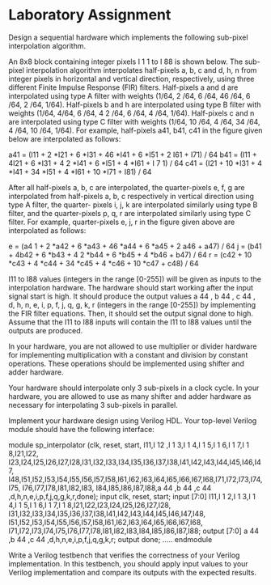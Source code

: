 # Laboratory Assignment

Design a sequential hardware which implements the following sub-pixel interpolation
algorithm.

An 8x8 block containing integer pixels I 1 1 to I 88 is shown below. The sub-pixel
interpolation algorithm interpolates half-pixels a, b, c and d, h, n from integer pixels in
horizontal and vertical direction, respectively, using three different Finite Impulse
Response (FIR) filters. Half-pixels a and d are interpolated using type A filter with
weights (1/64, 2 /64, 6 /64, 46 /64, 6 /64, 2 /64, 1/64). Half-pixels b and h are
interpolated using type B filter with weights (1/64, 4/64, 6 /64, 4 2 /64, 6 /64, 4 /64,
1/64). Half-pixels c and n are interpolated using type C filter with weights (1/64,
10 /64, 4 /64, 34 /64, 4 /64, 10 /64, 1/64). For example, half-pixels a41, b41, c41 in the
figure given below are interpolated as follows:

a41 = (I11 + 2 *I21 + 6 *I31 + 46 *I41 + 6 *I51 + 2 I61 + I71) / 64
b41 = (I11 + 4I21 + 6 *I31 + 4 2 *I41 + 6 *I51 + 4 *I61 + I 7 1) / 64
c41 = (I21 + 10 *I31 + 4 *I41 + 34 *I51 + 4 *I61 + 10 *I71 + I81) / 64

After all half-pixels a, b, c are interpolated, the quarter-pixels e, f, g are interpolated
from half-pixels a, b, c respectively in vertical direction using type A filter, the quarter-
pixels i, j, k are interpolated similarly using type B filter, and the quarter-pixels p, q, r
are interpolated similarly using type C filter. For example, quarter-pixels e, j, r in the
figure given above are interpolated as follows:

e = (a4 1 + 2 *a42 + 6 *a43 + 46 *a44 + 6 *a45 + 2 a46 + a47) / 64
j = (b41 + 4b42 + 6 *b43 + 4 2 *b44 + 6 *b45 + 4 *b46 + b47) / 64
r = (c42 + 10 *c43 + 4 *c44 + 34 *c45 + 4 *c46 + 10 *c47 + c48) / 64

I11 to I88 values (integers in the range [0-255]) will be given as inputs to the
interpolation hardware. The hardware should start working after the input signal start
is high. It should produce the output values a 44 , b 44 , c 44 , d, h, n, e, i, p, f, j, q, g, k, r
(integers in the range [0-255]) by implementing the FIR filter equations. Then, it
should set the output signal done to high. Assume that the I11 to I88 inputs will
contain the I11 to I88 values until the outputs are produced.

In your hardware, you are not allowed to use multiplier or divider hardware for
implementing multiplication with a constant and division by constant operations.
These operations should be implemented using shifter and adder hardware.

Your hardware should interpolate only 3 sub-pixels in a clock cycle. In your
hardware, you are allowed to use as many shifter and adder hardware as necessary
for interpolating 3 sub-pixels in parallel.

Implement your hardware design using Verilog HDL. Your top-level Verilog module
should have the following interface:

module sp_interpolator (clk, reset, start, I11,I 12 ,I 1 3,I 1 4,I 1 5,I 1 6,I 1 7,I 1 8,I21,I22,
I23,I24,I25,I26,I27,I28,I31,I32,I33,I34,I35,I36,I37,I38,I41,I42,I43,I44,I45,I46,I47,
I48,I51,I52,I53,I54,I55,I56,I57,I58,I61,I62,I63,I64,I65,I66,I67,I68,I71,I72,I73,I74,I75,
I76,I77,I78,I81,I82,I83, I84,I85,I86,I87,I88,a 44 ,b 44 ,c 44 ,d,h,n,e,i,p,f,j,q,g,k,r,done);
input clk, reset, start;
input [7:0] I11,I 1 2,I 1 3,I 1 4,I 1 5,I 1 6,I 1 7,I 1 8,I21,I22,I23,I24,I25,I26,I27,I28,
I31,I32,I33,I34,I35,I36,I37,I38,I41,I42,I43,I44,I45,I46,I47,I48,
I51,I52,I53,I54,I55,I56,I57,I58,I61,I62,I63,I64,I65,I66,I67,I68,
I71,I72,I73,I74,I75,I76,I77,I78,I81,I82,I83,I84,I85,I86,I87,I88;
output [7:0] a 44 ,b 44 ,c 44 ,d,h,n,e,i,p,f,j,q,g,k,r;
output done;
.....
endmodule

Write a Verilog testbench that verifies the correctness of your Verilog
implementation. In this testbench, you should apply input values to your Verilog
implementation and compare its outputs with the expected results.

